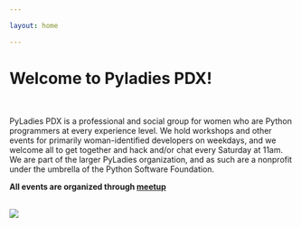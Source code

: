 ```yaml
---

layout: home

---
```

<h1 id='pyladies-title'>Welcome to Pyladies PDX!</h1>

<br>
<p class="site-description">PyLadies PDX is a professional and social group for women who are Python programmers at every experience level. We hold workshops and other events for primarily woman-identified developers on weekdays, and we welcome all to get together and hack and/or chat every Saturday at 11am. We are part of the larger PyLadies organization, and as such are a nonprofit under the umbrella of the Python Software Foundation.</p>

**All events are organized through [meetup](http://www.meetup.com/PyLadies-PDX)**

<br/>
<a href="http://www.oreilly.com/pub/cpc/9390"><img src="http://www.oreilly.com/partner_file/orm_partner_meerkats_125x125.png" /></a>
<br>
<div id='potential-hampsters'></div>
<a id="less-wow"></a>
